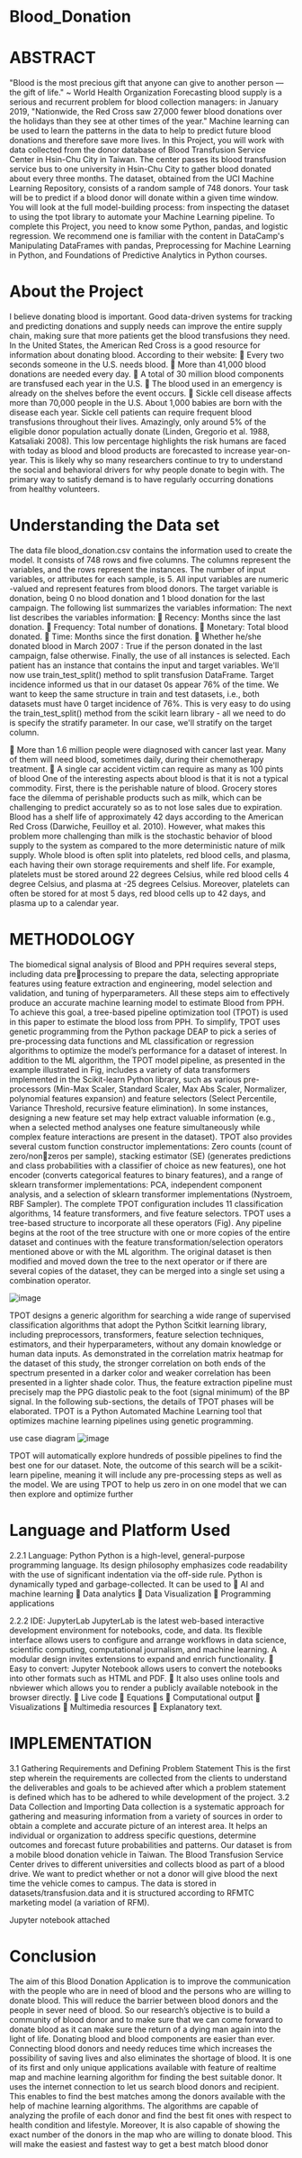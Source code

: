 # Blood_Donation
# ABSTRACT
"Blood is the most precious gift that anyone can give to another person — the gift of life." ~ 
World Health Organization
Forecasting blood supply is a serious and recurrent problem for blood collection managers: in 
January 2019, "Nationwide, the Red Cross saw 27,000 fewer blood donations over the holidays 
than they see at other times of the year." Machine learning can be used to learn the patterns in 
the data to help to predict future blood donations and therefore save more lives.
In this Project, you will work with data collected from the donor database of Blood Transfusion 
Service Center in Hsin-Chu City in Taiwan. The center passes its blood transfusion service bus 
to one university in Hsin-Chu City to gather blood donated about every three months. The 
dataset, obtained from the UCI Machine Learning Repository, consists of a random sample of 
748 donors. Your task will be to predict if a blood donor will donate within a given time 
window. You will look at the full model-building process: from inspecting the dataset to using 
the tpot library to automate your Machine Learning pipeline.
To complete this Project, you need to know some Python, pandas, and logistic regression. We 
recommend one is familiar with the content in DataCamp's Manipulating DataFrames with 
pandas, Preprocessing for Machine Learning in Python, and Foundations of Predictive 
Analytics in Python courses.

# About the Project
 I believe donating blood is important. Good data-driven systems for tracking and 
predicting donations and supply needs can improve the entire supply chain, making sure that 
more patients get the blood transfusions they need.
 In the United States, the American Red Cross is a good resource for information about 
donating blood. According to their website:
 Every two seconds someone in the U.S. needs blood.
 More than 41,000 blood donations are needed every day.
 A total of 30 million blood components are transfused each year in the U.S.
 The blood used in an emergency is already on the shelves before the event occurs.
 Sickle cell disease affects more than 70,000 people in the U.S. About 1,000 babies are 
born with the disease each year. Sickle cell patients can require frequent blood 
transfusions throughout their lives.
Amazingly, only around 5% of the eligible donor population actually donate (Linden, Gregorio 
et al. 1988, Katsaliaki 2008). This low percentage highlights the risk humans are faced with 
today as blood and blood products are forecasted to increase year-on-year. This is likely why 
so many researchers continue to try to understand the social and behavioral drivers for why 
people donate to begin with. The primary way to satisfy demand is to have regularly 
occurring donations from healthy volunteers.

# Understanding the Data set
The data file blood_donation.csv contains the information used to create the 
model. It consists of 748 rows and five columns. The columns represent the 
variables, and the rows represent the instances.
The number of input variables, or attributes for each sample, is 5. All input 
variables are numeric -valued and represent features from blood donors. 
The target variable is donation, being 0 no blood donation and 1 blood donation 
for the last campaign. The following list summarizes the variables information:
The next list describes the variables information:
 Recency: Months since the last donation.
 Frequency: Total number of donations.
 Monetary: Total blood donated.
 Time: Months since the first donation.
 Whether he/she donated blood in March 2007 : True if the person donated 
in the last campaign, false otherwise.
Finally, the use of all instances is selected. Each patient has an instance that 
contains the input and target variables.
We'll now use train_test_split() method to split transfusion DataFrame.
Target incidence informed us that in our dataset 0s appear 76% of the time. We want to keep 
the same structure in train and test datasets, i.e., both datasets must have 0 target incidence of 
76%. This is very easy to do using the train_test_split() method from the scikit learn library -
all we need to do is specify the stratify parameter. In our case, we'll stratify on 
the target column.


 More than 1.6 million people were diagnosed with cancer last year. Many of them will 
need blood, sometimes daily, during their chemotherapy treatment.
 A single car accident victim can require as many as 100 pints of blood
One of the interesting aspects about blood is that it is not a typical commodity. First, there is 
the perishable nature of blood. Grocery stores face the dilemma of perishable products such as 
milk, which can be challenging to predict accurately so as to not lose sales due to expiration. 
Blood has a shelf life of approximately 42 days according to the American Red Cross 
(Darwiche, Feuilloy et al. 2010). However, what makes this problem more challenging than 
milk is the stochastic behavior of blood supply to the system as compared to the more 
deterministic nature of milk supply. Whole blood is often split into platelets, red blood cells, 
and plasma, each having their own storage requirements and shelf life. For example, platelets 
must be stored around 22 degrees Celsius, while red blood cells 4 degree Celsius, and plasma 
at -25 degrees Celsius. Moreover, platelets can often be stored for at most 5 days, red blood 
cells up to 42 days, and plasma up to a calendar year.


# METHODOLOGY
The biomedical signal analysis of Blood and PPH requires several steps, including data preprocessing to prepare the data, selecting appropriate features using feature extraction and 
engineering, model selection and validation, and tuning of hyperparameters. All these steps 
aim to effectively produce an accurate machine learning model to estimate Blood from PPH. 
To achieve this goal, a tree-based pipeline optimization tool (TPOT) is used in this paper to 
estimate the blood loss from PPH. To simplify, TPOT uses genetic programming from the 
Python package DEAP to pick a series of pre-processing data functions and ML classification 
or regression algorithms to optimize the model’s performance for a dataset of interest. In 
addition to the ML algorithm, the TPOT model pipeline, as presented in the example illustrated 
in Fig, includes a variety of data transformers implemented in the Scikit-learn Python library, 
such as various pre-processors (Min-Max Scaler, Standard Scaler, Max Abs Scaler, 
Normalizer, polynomial features expansion) and feature selectors (Select Percentile, Variance 
Threshold, recursive feature elimination). In some instances, designing a new feature set may 
help extract valuable information (e.g., when a selected method analyses one feature 
simultaneously while complex feature interactions are present in the dataset). TPOT also 
provides several custom function constructor implementations: Zero counts (count of zero/nonzeros per sample), stacking estimator (SE) (generates predictions and class probabilities with a 
classifier of choice as new features), one hot encoder (converts categorical features to binary 
features), and a range of sklearn transformer implementations: PCA, independent component 
analysis, and a selection of sklearn transformer implementations (Nystroem, RBF Sampler). 
The complete TPOT configuration includes 11 classification algorithms, 14 feature 
transformers, and five feature selectors. TPOT uses a tree-based structure to incorporate all 
these operators (Fig). Any pipeline begins at the root of the tree structure with one or more 
copies of the entire dataset and continues with the feature transformation/selection operators 
mentioned above or with the ML algorithm. The original dataset is then modified and moved 
down the tree to the next operator or if there are several copies of the dataset, they can be 
merged into a single set using a combination operator.

![image](https://github.com/lipika-tech/Blood_Donation/assets/76075950/6628f525-3b7d-4131-8332-f0676da0b41e)


TPOT designs a generic algorithm for searching a wide range of supervised classification 
algorithms that adopt the Python Scitkit learning library, including preprocessors, transformers, 
feature selection techniques, estimators, and their hyperparameters, without any domain 
knowledge or human data inputs. As demonstrated in the correlation matrix heatmap for the 
dataset of this study, the stronger correlation on both ends of the spectrum presented in a darker 
color and weaker correlation has been presented in a lighter shade color. Thus, the feature 
extraction pipeline must precisely map the PPG diastolic peak to the foot (signal minimum) of 
the BP signal. In the following sub-sections, the details of TPOT phases will be elaborated.
TPOT is a Python Automated Machine Learning tool that optimizes machine learning pipelines 
using genetic programming.


use case diagram
![image](https://github.com/lipika-tech/Blood_Donation/assets/76075950/9a1109fb-062f-4586-b708-d0a8029e4dd9)



TPOT will automatically explore hundreds of possible pipelines to find the best one for our dataset. Note, the 
outcome of this search will be a scikit-learn pipeline, meaning it will include any pre-processing steps as well 
as the model.
We are using TPOT to help us zero in on one model that we can then explore and optimize further

# Language and Platform Used
2.2.1 Language: Python
Python is a high-level, general-purpose programming language. Its design 
philosophy emphasizes code readability with the use of significant indentation via 
the off-side rule. Python is dynamically typed and garbage-collected.
It can be used to 
 AI and machine learning
 Data analytics 
 Data Visualization
 Programming applications

2.2.2 IDE: JupyterLab
JupyterLab is the latest web-based interactive development environment for 
notebooks, code, and data. Its flexible interface allows users to configure and 
arrange workflows in data science, scientific computing, computational journalism, 
and machine learning. A modular design invites extensions to expand and enrich 
functionality.
 Easy to convert: Jupyter Notebook allows users to convert the notebooks 
into other formats such as HTML and PDF.
 It also uses online tools and nbviewer which allows you to render a publicly 
available notebook in the browser directly.
 Live code 
 Equations 
 Computational output
 Visualizations
 Multimedia resources
 Explanatory text.

# IMPLEMENTATION
3.1 Gathering Requirements and Defining Problem Statement
This is the first step wherein the requirements are collected from the clients to understand the
deliverables and goals to be achieved after which a problem statement is defined which has to be 
adhered to while development of the project.
3.2 Data Collection and Importing
Data collection is a systematic approach for gathering and measuring information from a variety 
of sources in order to obtain a complete and accurate picture of an interest area. It helps an 
individual or organization to address specific questions, determine outcomes and forecast future
probabilities and patterns.
Our dataset is from a mobile blood donation vehicle in Taiwan. The Blood Transfusion Service Center drives 
to different universities and collects blood as part of a blood drive. We want to predict whether or not a donor 
will give blood the next time the vehicle comes to campus.
The data is stored in datasets/transfusion.data and it is structured according to RFMTC marketing 
model (a variation of RFM).

Jupyter notebook attached

# Conclusion
The aim of this Blood Donation Application is to improve the communication 
with the people who are in need of blood and the persons who are willing to 
donate blood. This will reduce the barrier between blood donors and the people 
in sever need of blood.
So our research’s objective is to build a community of blood donor and to make 
sure that we can come forward to donate blood as it can make sure the return of 
a dying man again into the light of life.
Donating blood and blood components are easier than ever. Connecting blood 
donors and needy reduces time which increases the possibility of saving lives 
and also eliminates the shortage of blood. It is one of its first and only unique 
applications available with feature of realtime map and machine learning 
algorithm for finding the best suitable donor. It uses the internet connection to 
let us search blood donors and recipient. This enables to find the best matches 
among the donors available with the help of machine learning algorithms. The 
algorithms are capable of analyzing the profile of each donor and find the best 
fit ones with respect to health condition and lifestyle. Moreover, It is also 
capable of showing the exact number of the donors in the map who are willing 
to donate blood. This will make the easiest and fastest way to get a best match 
blood donor





